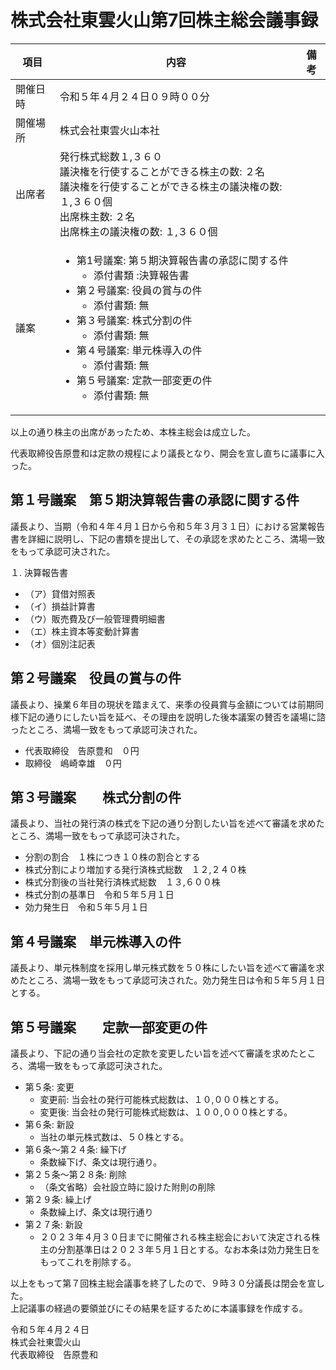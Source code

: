 # 株式会社東雲火山第7回株主総会議事録  

|項目|内容|備考|
|----|----|----|
|開催日時|令和５年４月２４日０９時００分
|開催場所|株式会社東雲火山本社
|出席者|発行株式総数１,３６０<br>議決権を行使することができる株主の数: ２名<br>議決権を行使することができる株主の議決権の数: １,３６０個<br>出席株主数: ２名<br>出席株主の議決権の数: １,３６０個
|議案|<ul><li>第1号議案: 第５期決算報告書の承認に関する件<ul><li>添付書類 :決算報告書</li></ul></li></li><li>第２号議案: 役員の賞与の件<ul><li>添付書類: 無</li></ul></li><li>第３号議案: 株式分割の件<ul><li>添付書類: 無</li></ul></li><li>第４号議案: 単元株導入の件<ul><li>添付書類: 無</li></ul></li><li>第５号議案: 定款一部変更の件<ul><li>添付書類: 無</li></ul></li></li>

以上の通り株主の出席があったため、本株主総会は成立した。

代表取締役告原豊和は定款の規程により議長となり、開会を宣し直ちに議事に入った。

## 第１号議案　第５期決算報告書の承認に関する件

議長より、当期（令和４年４月１日から令和５年３月３１日）における営業報告書を詳細に説明し、下記の書類を提出して、その承認を求めたところ、満場一致をもって承認可決された。

１. 決算報告書
- （ア）貸借対照表  
- （イ）損益計算書 
- （ウ）販売費及び一般管理費明細書  
- （エ）株主資本等変動計算書  
- （オ）個別注記表  

## 第２号議案　役員の賞与の件

議長より、操業６年目の現状を踏まえて、来季の役員賞与金額については前期同様下記の通りにしたい旨を延べ、その理由を説明した後本議案の賛否を議場に諮ったところ、満場一致をもって承認可決された。

- 代表取締役　告原豊和　０円  
- 取締役　嶋崎幸雄　０円

## 第３号議案　　株式分割の件

議長より、当社の発行済の株式を下記の通り分割したい旨を述べて審議を求めたところ、満場一致をもって承認可決された。

- 分割の割合　１株につき１０株の割合とする  
- 株式分割により増加する発行済株式総数　１２,２４０株  
- 株式分割後の当社発行済株式総数　１３,６００株  
- 株式分割の基準日　令和５年５月１日  
- 効力発生日　令和５年５月１日

## 第４号議案　単元株導入の件

議長より、単元株制度を採用し単元株式数を５０株にしたい旨を述べて審議を求めたところ、満場一致をもって承認可決された。効力発生日は令和５年５月１日とする。

## 第５号議案　　定款一部変更の件

議長より、下記の通り当会社の定款を変更したい旨を述べて審議を求めたところ、満場一致をもって承認可決された。

- 第５条: 変更  
   - 変更前: 当会社の発行可能株式総数は、１０,０００株とする。  
   - 変更後: 当会社の発行可能株式総数は、１００,０００株とする。
- 第６条: 新設   
   - 当社の単元株式数は、５０株とする。  
- 第６条〜第２４条: 繰下げ  
   - 条数繰下げ、条文は現行通り。
- 第２５条〜第２８条: 削除  
   - （条文省略）会社設立時に設けた附則の削除  
- 第２９条: 繰上げ  
   - 条数繰上げ、条文は現行通り  
- 第２７条: 新設
   - ２０２３年４月３０日までに開催される株主総会において決定される株主の分割基準日は２０２３年５月１日とする。なお本条は効力発生日をもってこれを削除する。

以上をもって第７回株主総会議事を終了したので、９時３０分議長は閉会を宣した。  
上記議事の経過の要領並びにその結果を証するために本議事録を作成する。

令和５年４月２４日  
株式会社東雲火山  
代表取締役　告原豊和